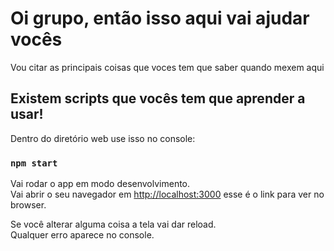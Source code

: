 # Oi grupo, então isso aqui vai ajudar vocês

Vou citar as principais coisas que voces tem que saber quando mexem aqui

## Existem scripts que vocês tem que aprender a usar!

Dentro do diretório web use isso no console: 

### `npm start`

Vai rodar o app em modo desenvolvimento.\
Vai abrir o seu navegador em [http://localhost:3000](http://localhost:3000) esse é o link para ver no browser.

Se você alterar alguma coisa a tela vai dar reload.\
Qualquer erro aparece no console.

